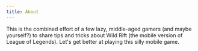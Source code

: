 ```yaml
---
title: About
---
```


This is the combined effort of a few lazy, middle-aged gamers (and maybe
yourself?) to share tips and tricks about Wild Rift (the mobile version of
League of Legends). Let's get better at playing this silly mobile game.

